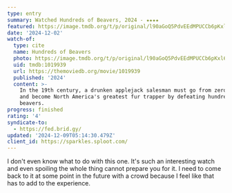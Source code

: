 ```yaml
---
type: entry
summary: Watched Hundreds of Beavers, 2024 - ★★★★
featured: https://image.tmdb.org/t/p/original/l90aGoQ5PdvEEdMPUCCb6pKxl6K.jpg
date: '2024-12-02'
watch-of:
  type: cite
  name: Hundreds of Beavers
  photo: https://image.tmdb.org/t/p/original/l90aGoQ5PdvEEdMPUCCb6pKxl6K.jpg
  uid: tmdb:1019939
  url: https://themoviedb.org/movie/1019939
  published: '2024'
  content: >-
    In the 19th century, a drunken applejack salesman must go from zero to hero
    and become North America's greatest fur trapper by defeating hundreds of
    beavers.
progress: finished
rating: '4'
syndicate-to:
  - https://fed.brid.gy/
updated: '2024-12-09T05:14:30.479Z'
client_id: https://sparkles.sploot.com/
---
```

I don't even know what to do with this one. It's such an interesting watch and even spoiling the whole thing cannot prepare you for it. I need to come back to it at some point in the future with a crowd because I feel like that has to add to the experience.
